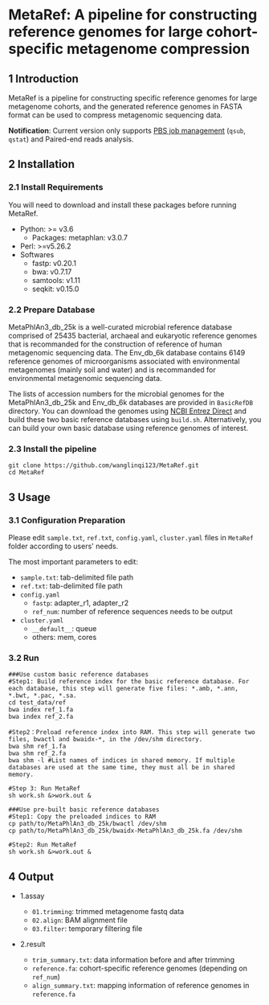 # MetaRef: A pipeline for constructing reference genomes for large cohort-specific metagenome compression

## 1 Introduction

MetaRef is a pipeline for constructing specific reference genomes for large metagenome cohorts, and the generated reference genomes in FASTA format can be used to compress metagenomic sequencing data.

**Notification**: Current version only supports [PBS job management](https://albertsk.files.wordpress.com/2011/12/pbs.pdf) (`qsub`, `qstat`) and Paired-end reads analysis.

## 2 Installation

### 2.1 Install Requirements

You will need to download and install these packages before running MetaRef.

- Python: >= v3.6
  - Packages: metaphlan: v3.0.7
- Perl: \>=v5.26.2
- Softwares
  - fastp: v0.20.1
  - bwa: v0.7.17
  - samtools: v1.11
  - seqkit: v0.15.0

### 2.2 Prepare Database

MetaPhlAn3_db_25k is a well-curated microbial reference database comprised of 25435 bacterial, archaeal and eukaryotic reference genomes that is recommanded for the construction of reference of human metagenomic sequencing data. The Env_db_6k database contains 6149 reference genomes of microorganisms associated with environmental metagenomes (mainly soil and water) and is recommanded for environmental metagenomic sequencing data.

The lists of accession numbers for the microbial genomes for the MetaPhlAn3_db_25k and Env_db_6k databases are provided in `BasicRefDB` directory. You can download the genomes using [NCBI Entrez Direct](https://www.ncbi.nlm.nih.gov/books/NBK179288/) and build these two basic reference databases using `build.sh`. Alternatively, you can build your own basic database using reference genomes of interest.

### 2.3 Install the pipeline

```
git clone https://github.com/wanglinqi123/MetaRef.git
cd MetaRef
```

## 3 Usage

### 3.1 Configuration Preparation

Please edit `sample.txt`, `ref.txt`, `config.yaml`, `cluster.yaml` files in `MetaRef` folder according to users' needs.

The most important parameters to edit:

- `sample.txt`: tab-delimited file path
- `ref.txt`: tab-delimited file path
- `config.yaml`
  - `fastp`: adapter_r1, adapter_r2
  - `ref_num`: number of reference sequences needs to be output
- `cluster.yaml`
  - `__default__`: queue
  - others: mem, cores

### 3.2 Run

```
###Use custom basic reference databases
#Step1: Build reference index for the basic reference database. For each database, this step will generate five files: *.amb, *.ann, *.bwt, *.pac, *.sa.
cd test_data/ref
bwa index ref_1.fa
bwa index ref_2.fa

#Step2：Preload reference index into RAM. This step will generate two files, bwactl and bwaidx-*, in the /dev/shm directory.
bwa shm ref_1.fa
bwa shm ref_2.fa
bwa shm -l #List names of indices in shared memory. If multiple databases are used at the same time, they must all be in shared memory.

#Step 3: Run MetaRef
sh work.sh &>work.out &

###Use pre-built basic reference databases
#Step1: Copy the preloaded indices to RAM
cp path/to/MetaPhlAn3_db_25k/bwactl /dev/shm
cp path/to/MetaPhlAn3_db_25k/bwaidx-MetaPhlAn3_db_25k.fa /dev/shm

#Step2: Run MetaRef
sh work.sh &>work.out &
```

## 4 Output

- 1.assay
  - `01.trimming`: trimmed metagenome fastq data
  - `02.align`: BAM alignment file
  - `03.filter`: temporary filtering file

- 2.result
  - `trim_summary.txt`: data information before and after trimming
  - `reference.fa`: cohort-specific reference genomes (depending on  `ref_num`)
  - `align_summary.txt`:  mapping information of reference genomes in  `reference.fa`
